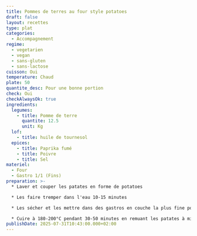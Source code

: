 ```yaml
---
title: Pommes de terres au four style potatoes
draft: false
layout: recettes
type: plat
categories:
  - Accompagnement
regime:
  - vegetarien
  - vegan
  - sans-gluten
  - sans-lactose
cuisson: Oui
temperature: Chaud
plate: 50
quantite_desc: Pour une bonne portion
check: Oui
checkAlwaysOk: true
ingredients:
  legumes:
    - title: Pomme de terre
      quantite: 12.5
      unit: Kg
  lof:
    - title: huile de tournesol
  epices:
    - title: Paprika fumé
    - title: Poivre
    - title: Sel
materiel:
  - Four
  - Gastro 1/1 (Fins)
preparation: >-
  * Laver et couper les patates en forme de potatoes

  * Les faire tremper dans l'eau 10-15 minutes

  * Les sécher et les mettre dans des gastros en couche la plus fine possible, brasser avec l'huile et l'assaisonnement

  * Cuire à 180-200°C pendant 30-50 minutes en remuant les patates à mi cuisson
publishDate: 2025-07-31T10:43:00.000+02:00
---
```

